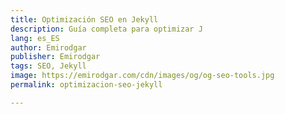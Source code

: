 ```yaml
---
title: Optimización SEO en Jekyll
description: Guía completa para optimizar J
lang: es_ES
author: Emirodgar
publisher: Emirodgar
tags: SEO, Jekyll
image: https://emirodgar.com/cdn/images/og/og-seo-tools.jpg
permalink: optimizacion-seo-jekyll

---
```

<!--stackedit_data:
eyJoaXN0b3J5IjpbLTQ5NTI4MDMyOF19
-->